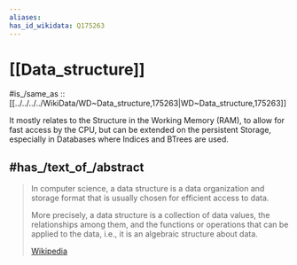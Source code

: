 ```yaml
---
aliases:
has_id_wikidata: Q175263
---
```


# [[Data_structure]] 

#is_/same_as :: [[../../../../WikiData/WD~Data_structure,175263|WD~Data_structure,175263]] 

It mostly relates to the Structure in the Working Memory (RAM), 
to allow for fast access by the CPU, 
but can be extended on the persistent Storage, 
especially in Databases where Indices and BTrees are used. 

## #has_/text_of_/abstract 

> In computer science, a data structure is a data organization 
> and storage format that is usually chosen for efficient access to data. 
> 
> More precisely, a data structure is a collection of data values, the relationships among them, 
> and the functions or operations that can be applied to the data, 
> i.e., it is an algebraic structure about data.
>
> [Wikipedia](https://en.wikipedia.org/wiki/Data%20structure) 

